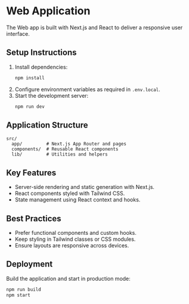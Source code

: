 # Web Application

The Web app is built with Next.js and React to deliver a responsive user interface.

## Setup Instructions

1. Install dependencies:
   ```bash
   npm install
   ```
2. Configure environment variables as required in `.env.local`.
3. Start the development server:
   ```bash
   npm run dev
   ```

## Application Structure

```
src/
  app/         # Next.js App Router and pages
  components/  # Reusable React components
  lib/         # Utilities and helpers
```

## Key Features

- Server-side rendering and static generation with Next.js.
- React components styled with Tailwind CSS.
- State management using React context and hooks.

## Best Practices

- Prefer functional components and custom hooks.
- Keep styling in Tailwind classes or CSS modules.
- Ensure layouts are responsive across devices.

## Deployment

Build the application and start in production mode:

```bash
npm run build
npm start
```

